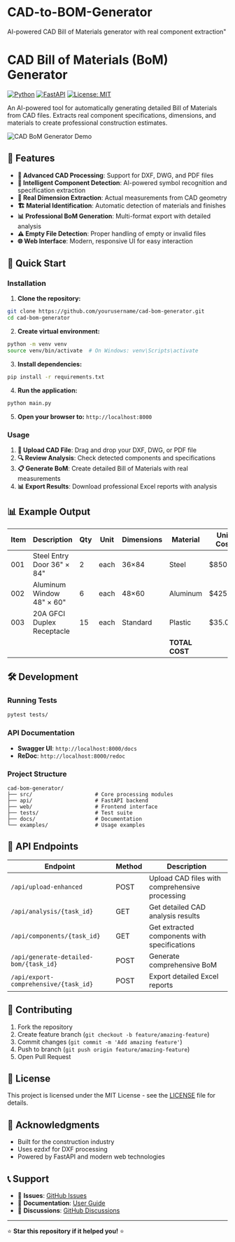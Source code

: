 # CAD-to-BOM-Generator
AI-powered CAD Bill of Materials generator with real component extraction"
# CAD Bill of Materials (BoM) Generator

[![Python](https://img.shields.io/badge/python-3.9+-blue.svg)](https://www.python.org/downloads/)
[![FastAPI](https://img.shields.io/badge/FastAPI-0.104.1-green.svg)](https://fastapi.tiangolo.com/)
[![License: MIT](https://img.shields.io/badge/License-MIT-yellow.svg)](https://opensource.org/licenses/MIT)

An AI-powered tool for automatically generating detailed Bill of Materials from CAD files. Extracts real component specifications, dimensions, and materials to create professional construction estimates.

![CAD BoM Generator Demo](https://via.placeholder.com/800x400/366092/FFFFFF?text=CAD+BoM+Generator+Demo)

## 🌟 Features

- **🔧 Advanced CAD Processing**: Support for DXF, DWG, and PDF files
- **🤖 Intelligent Component Detection**: AI-powered symbol recognition and specification extraction  
- **📏 Real Dimension Extraction**: Actual measurements from CAD geometry
- **🏗️ Material Identification**: Automatic detection of materials and finishes
- **📊 Professional BoM Generation**: Multi-format export with detailed analysis
- **⚠️ Empty File Detection**: Proper handling of empty or invalid files
- **🌐 Web Interface**: Modern, responsive UI for easy interaction

## 🚀 Quick Start

### Installation

1. **Clone the repository:**
```bash
git clone https://github.com/yourusername/cad-bom-generator.git
cd cad-bom-generator
```

2. **Create virtual environment:**
```bash
python -m venv venv
source venv/bin/activate  # On Windows: venv\Scripts\activate
```

3. **Install dependencies:**
```bash
pip install -r requirements.txt
```

4. **Run the application:**
```bash
python main.py
```

5. **Open your browser to:** `http://localhost:8000`

### Usage

1. **📁 Upload CAD File**: Drag and drop your DXF, DWG, or PDF file
2. **🔍 Review Analysis**: Check detected components and specifications  
3. **📋 Generate BoM**: Create detailed Bill of Materials with real measurements
4. **📊 Export Results**: Download professional Excel reports with analysis

## 📊 Example Output

| Item | Description | Qty | Unit | Dimensions | Material | Unit Cost | Total Cost |
|------|-------------|-----|------|------------|----------|-----------|------------|
| 001 | Steel Entry Door 36" × 84" | 2 | each | 36×84 | Steel | $850.00 | $1,700.00 |
| 002 | Aluminum Window 48" × 60" | 6 | each | 48×60 | Aluminum | $425.00 | $2,550.00 |
| 003 | 20A GFCI Duplex Receptacle | 15 | each | Standard | Plastic | $35.00 | $525.00 |
| | | | | | **TOTAL COST** | | **$4,775.00** |

## 🛠️ Development

### Running Tests
```bash
pytest tests/
```

### API Documentation
- **Swagger UI**: `http://localhost:8000/docs`
- **ReDoc**: `http://localhost:8000/redoc`

### Project Structure
```
cad-bom-generator/
├── src/                    # Core processing modules
├── api/                    # FastAPI backend
├── web/                    # Frontend interface
├── tests/                  # Test suite
├── docs/                   # Documentation
└── examples/               # Usage examples
```

## 🔧 API Endpoints

| Endpoint | Method | Description |
|----------|--------|-------------|
| `/api/upload-enhanced` | POST | Upload CAD files with comprehensive processing |
| `/api/analysis/{task_id}` | GET | Get detailed CAD analysis results |
| `/api/components/{task_id}` | GET | Get extracted components with specifications |
| `/api/generate-detailed-bom/{task_id}` | POST | Generate comprehensive BoM |
| `/api/export-comprehensive/{task_id}` | POST | Export detailed Excel reports |

## 🤝 Contributing

1. Fork the repository
2. Create feature branch (`git checkout -b feature/amazing-feature`)
3. Commit changes (`git commit -m 'Add amazing feature'`)
4. Push to branch (`git push origin feature/amazing-feature`)
5. Open Pull Request

## 📝 License

This project is licensed under the MIT License - see the [LICENSE](LICENSE) file for details.

## 🙏 Acknowledgments

- Built for the construction industry
- Uses ezdxf for DXF processing
- Powered by FastAPI and modern web technologies

## 📞 Support

- 🐛 **Issues**: [GitHub Issues](https://github.com/yourusername/cad-bom-generator/issues)
- 📖 **Documentation**: [User Guide](docs/user_guide.md)
- 💬 **Discussions**: [GitHub Discussions](https://github.com/yourusername/cad-bom-generator/discussions)

---

⭐ **Star this repository if it helped you!** ⭐
